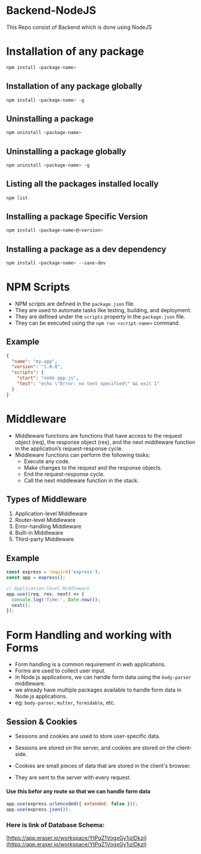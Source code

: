 # Backend-NodeJS
This Repo consist of Backend which is done using NodeJS



# Installation of any package
```bash
npm install <package-name>
```

## Installation of any package globally
```bash
npm install <package-name> -g
```

## Uninstalling a package
```bash
npm uninstall <package-name>
```

## Uninstalling a package globally
```bash
npm uninstall <package-name> -g
```

## Listing all the packages installed locally
```bash
npm list
```

## Installing a package Specific Version
```bash
npm install <package-name>@<version>
```

## Installing a package as a dev dependency
```bash
npm install <package-name> --save-dev
```

# NPM Scripts
- NPM scripts are defined in the `package.json` file.
- They are used to automate tasks like testing, building, and deployment.
- They are defined under the `scripts` property in the `package.json` file.
- They can be executed using the `npm run <script-name>` command.

## Example
```json
{
  "name": "my-app",
  "version": "1.0.0",
  "scripts": {
    "start": "node app.js",
    "test": "echo \"Error: no test specified\" && exit 1"
  }
}
```


# Middleware 
- Middleware functions are functions that have access to the request object (req), the response object (res), and the next middleware function in the application’s request-response cycle.
- Middleware functions can perform the following tasks:
  - Execute any code.
  - Make changes to the request and the response objects.
  - End the request-response cycle.
  - Call the next middleware function in the stack.

## Types of Middleware
1. Application-level Middleware
2. Router-level Middleware
3. Error-handling Middleware
4. Built-in Middleware
5. Third-party Middleware

## Example
```javascript
const express = require('express');
const app = express();

// Application-level Middleware
app.use((req, res, next) => {
  console.log('Time:', Date.now());
  next();
});
```


# Form Handling and working with Forms
- Form handling is a common requirement in web applications.
- Forms are used to collect user input.
- In Node.js applications, we can handle form data using the `body-parser` middleware.
- we already have multiple packages available to handle form data in Node.js applications.
- eg: `body-parser`, `multer`, `formidable`, etc.

## Session & Cookies
- Sessions and cookies are used to store user-specific data.
- Sessions are stored on the server, and cookies are stored on the client-side.

- Cookies are small pieces of data that are stored in the client's browser.
- They are sent to the server with every request.

#### Use this befor any route so that we can handle form data
```javascript
app.use(express.urlencoded({ extended: false }));
app.use(express.json());
```

<!-- Youtube Project -->

### Here is link of Database Schema:
[https://app.eraser.io/workspace/YtPqZ1VogxGy1jzIDkzj](https://app.eraser.io/workspace/YtPqZ1VogxGy1jzIDkzj)